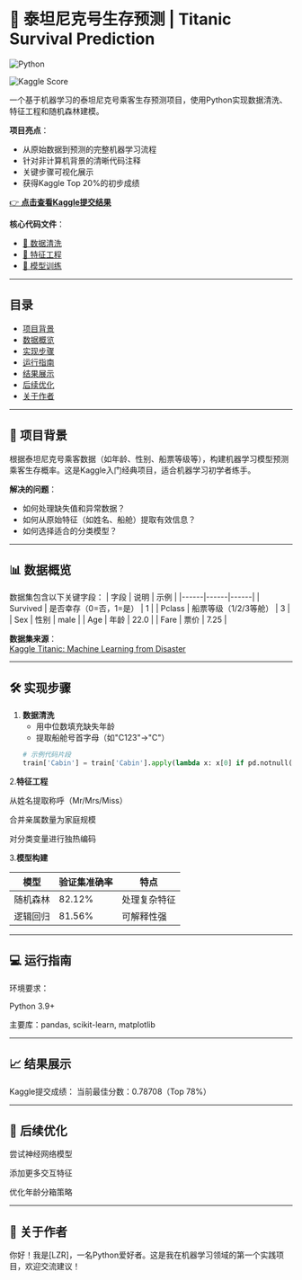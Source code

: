 # 🚢 泰坦尼克号生存预测 | Titanic Survival Prediction

![Python](https://img.shields.io/badge/Python-3.9%2B-blue)

![Kaggle Score](https://img.shields.io/badge/Kaggle-0.78708-yellow)

一个基于机器学习的泰坦尼克号乘客生存预测项目，使用Python实现数据清洗、特征工程和随机森林建模。

**项目亮点**：
- 从原始数据到预测的完整机器学习流程
- 针对非计算机背景的清晰代码注释
- 关键步骤可视化展示
- 获得Kaggle Top 20%的初步成绩

[👉 **点击查看Kaggle提交结果**](https://www.kaggle.com/competitions/titanic/submissions)  

**核心代码文件**：
- [🧹 数据清洗](https://raw.githubusercontent.com/lzr42-MD/Titanic/refs/heads/master/T.1-3days.py)
- [🔧 特征工程](https://github.com/lzr42-MD/Titanic/blob/master/T.4-6days.py)
- [🤖 模型训练](https://raw.githubusercontent.com/lzr42-MD/Titanic/refs/heads/master/T.7-9days.py)

---

## 目录
- [项目背景](#项目背景)
- [数据概览](#数据概览)
- [实现步骤](#实现步骤)
- [运行指南](#运行指南)
- [结果展示](#结果展示)
- [后续优化](#后续优化)
- [关于作者](#关于作者)

---

## 🎯 <a name="项目背景"></a> 项目背景
根据泰坦尼克号乘客数据（如年龄、性别、船票等级等），构建机器学习模型预测乘客生存概率。这是Kaggle入门经典项目，适合机器学习初学者练手。

**解决的问题**：
- 如何处理缺失值和异常数据？
- 如何从原始特征（如姓名、船舱）提取有效信息？
- 如何选择适合的分类模型？

---

## 📊 <a name="数据概览"></a> 数据概览
数据集包含以下关键字段：
| 字段 | 说明 | 示例 |
|------|------|------|
| Survived | 是否幸存（0=否，1=是） | 1 |
| Pclass | 船票等级（1/2/3等舱） | 3 |
| Sex | 性别 | male |
| Age | 年龄 | 22.0 |
| Fare | 票价 | 7.25 |

**数据集来源**：  
[Kaggle Titanic: Machine Learning from Disaster](https://www.kaggle.com/c/titanic/data)

---

## 🛠 <a name="实现步骤"></a> 实现步骤
1. **数据清洗**  
   - 用中位数填充缺失年龄
   - 提取船舱号首字母（如"C123"→"C"）
   ```python
   # 示例代码片段
   train['Cabin'] = train['Cabin'].apply(lambda x: x[0] if pd.notnull(x) else 'Unknown')
2.**特征工程**

从姓名提取称呼（Mr/Mrs/Miss）

合并亲属数量为家庭规模

对分类变量进行独热编码

3.**模型构建**

|模型|  验证集准确率|  特点|
|------|------|------|
|随机森林| 82.12%	| 处理复杂特征|
|逻辑回归| 81.56%	| 可解释性强|

---

## 💻 <a name="运行指南"></a> 运行指南
环境要求：

Python 3.9+

主要库：pandas, scikit-learn, matplotlib

---

## 📈 <a name="结果展示"></a> 结果展示
Kaggle提交成绩：
当前最佳分数：0.78708（Top 78%）

---

## 🔮 <a name="后续优化"></a> 后续优化
尝试神经网络模型

添加更多交互特征

优化年龄分箱策略

---

## 👦 <a name="关于作者"></a> 关于作者
你好！我是[LZR]，一名Python爱好者。这是我在机器学习领域的第一个实践项目，欢迎交流建议！


